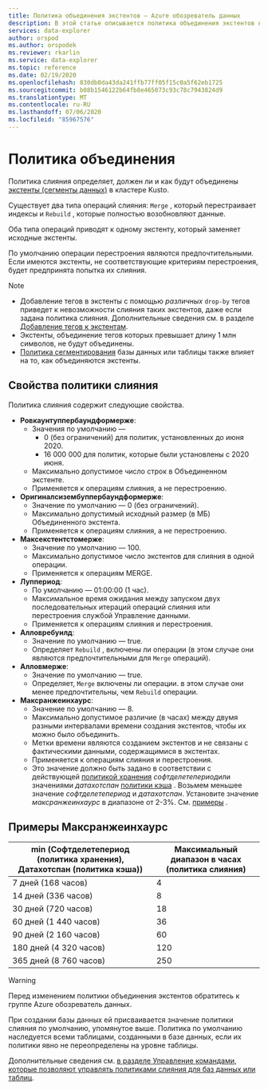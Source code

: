 ```yaml
---
title: Политика объединения экстентов — Azure обозреватель данных
description: В этой статье описывается политика объединения экстентов в Azure обозреватель данных.
services: data-explorer
author: orspod
ms.author: orspodek
ms.reviewer: rkarlin
ms.service: data-explorer
ms.topic: reference
ms.date: 02/19/2020
ms.openlocfilehash: 830db0da43da241ffb77ff05f15c0a5f62eb1725
ms.sourcegitcommit: b08b1546122b64fb8e465073c93c78c7943824d9
ms.translationtype: MT
ms.contentlocale: ru-RU
ms.lasthandoff: 07/06/2020
ms.locfileid: "85967576"
---
```

# <a name="merge-policy"></a>Политика объединения

Политика слияния определяет, должен ли и как будут объединены [экстенты (сегменты данных)](../management/extents-overview.md) в кластере Kusto.

Существует два типа операций слияния: `Merge` , который перестраивает индексы и `Rebuild` , которые полностью возобновляют данные.

Оба типа операций приводят к одному экстенту, который заменяет исходные экстенты.

По умолчанию операции перестроения являются предпочтительными. Если имеются экстенты, не соответствующие критериям перестроения, будет предпринята попытка их слияния.  

> [!NOTE]
> * Добавление тегов в экстенты с помощью *различных* `drop-by` тегов приведет к невозможности слияния таких экстентов, даже если задана политика слияния. Дополнительные сведения см. в разделе [Добавление тегов к экстентам](../management/extents-overview.md#extent-tagging).
> * Экстенты, объединение тегов которых превышает длину 1 млн символов, не будут объединены.
> * [Политика сегментирования](./shardingpolicy.md) базы данных или таблицы также влияет на то, как объединяются экстенты.

## <a name="merge-policy-properties"></a>Свойства политики слияния

Политика слияния содержит следующие свойства.

* **Ровкаунтуппербаундформерже**:
    * Значения по умолчанию —
      * 0 (без ограничений) для политик, установленных до июня 2020.
      * 16 000 000 для политик, которые были установлены с 2020 июня.
    * Максимально допустимое число строк в Объединенном экстенте.
    * Применяется к операциям слияния, а не перестроению.  
* **Оригиналсизембуппербаундформерже**:
    * Значение по умолчанию — 0 (без ограничений).
    * Максимально допустимый исходный размер (в МБ) Объединенного экстента.
    * Применяется к операциям слияния, а не перестроению.  
* **Максекстентстомерже**:
    * Значение по умолчанию — 100.
    * Максимально допустимое число экстентов для слияния в одной операции.
    * Применяется к операциям MERGE.
* **Луппериод**:
    * По умолчанию — 01:00:00 (1 час).
    * Максимальное время ожидания между запуском двух последовательных итераций операций слияния или перестроения службой Управление данными.
    * Применяется к операциям слияния и перестроения.
* **Алловребуилд**:
    * Значение по умолчанию — true.
    * Определяет `Rebuild` , включены ли операции (в этом случае они являются предпочтительными для `Merge` операций).
* **Алловмерже**:
    * Значение по умолчанию — true.
    * Определяет, `Merge` включены ли операции. в этом случае они менее предпочтительны, чем `Rebuild` операции.
* **Максранжеинхаурс**:
    * Значение по умолчанию — 8.
    * Максимально допустимое различие (в часах) между двумя разными интервалами времени создания экстентов, чтобы их можно было объединить.
    * Метки времени являются созданием экстентов и не связаны с фактическими данными, содержащимися в экстентах.
    * Применяется к операциям слияния и перестроения.
    * Это значение должно быть задано в соответствии с действующей [политикой хранения](./retentionpolicy.md) *софтделетепериод*или значениями *датахотспан* [политики кэша](./cachepolicy.md) . Возьмем меньшее значение *софтделетепериод* и *датахотспан*. Установите значение *максранжеинхаурс* в диапазоне от 2-3%. См. [примеры](#maxrangeinhours-examples) .

## <a name="maxrangeinhours-examples"></a>Примеры Максранжеинхаурс

|min (Софтделетепериод (политика хранения), Датахотспан (политика кэша))|Максимальный диапазон в часах (политика слияния)|
|--------------------------------------------------------------------|---------------------------------|
|7 дней (168 часов)                                                  | 4                               |
|14 дней (336 часов)                                                 | 8                               |
|30 дней (720 часов)                                                 | 18                              |
|60 дней (1 440 часов)                                               | 36                              |
|90 дней (2 160 часов)                                               | 60                              |
|180 дней (4 320 часов)                                              | 120                             |
|365 дней (8 760 часов)                                              | 250                             |

> [!WARNING]
> Перед изменением политики объединения экстентов обратитесь к группе Azure обозреватель данных.

При создании базы данных ей присваивается значение политики слияния по умолчанию, упомянутое выше. Политика по умолчанию наследуется всеми таблицами, созданными в базе данных, если их политики явно не переопределены на уровне таблицы.

Дополнительные сведения см. [в разделе Управление командами, которые позволяют управлять политиками слияния для баз данных или таблиц](../management/merge-policy.md).

